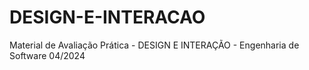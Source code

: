 # DESIGN-E-INTERACAO
Material de Avaliação Prática - DESIGN E INTERAÇÃO - Engenharia de Software 04/2024

